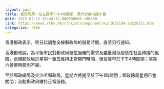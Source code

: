 ```yaml
---
layout: post
title: 郵政局周一至五提早下午4時關閉　周六營業時間不變
date: 2022-02-11 15:44:52.000000000 +08:00
link: https://news.rthk.hk/rthk/ch/component/k2/1633184-20220211.htm
categories: rthk
---
```


香港郵政表示，明日起調整全線郵政局的服務時間，直至另行通知。

香港郵政說，為平衡市民對郵政局櫃位服務的需求及盡量減低疫情在社區傳播的風險，全線郵政局於星期一至五維持正常開門時間，但會提早於下午4時關閉；星期六營業時間則不變。

至於郵政總局及尖沙咀郵政局，星期六將提早於下午1時關閉；郵政總局星期日會關閉；流動郵政局維持正常服務。
